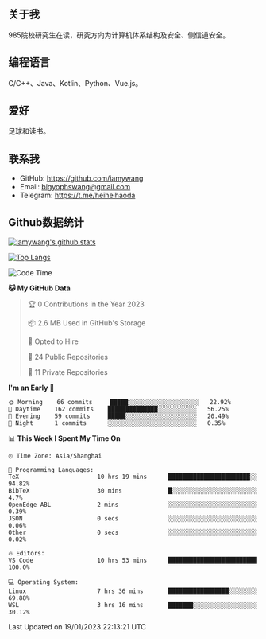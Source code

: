 ## 关于我

985院校研究生在读，研究方向为计算机体系结构及安全、侧信道安全。

## 编程语言

C/C++、Java、Kotlin、Python、Vue.js。

## 爱好

足球和读书。

## 联系我

- GitHub: https://github.com/iamywang
- Email: bigyophswang@gmail.com
- Telegram: https://t.me/heiheihaoda

## Github数据统计

[![iamywang's github stats](https://github-readme-stats.vercel.app/api?username=iamywang&count_private=true&show_icons=true)]()

[![Top Langs](https://github-readme-stats.vercel.app/api/top-langs/?username=iamywang&layout=compact)]()

<!--START_SECTION:waka-->
![Code Time](http://img.shields.io/badge/Code%20Time-678%20hrs%2016%20mins-blue)

**🐱 My GitHub Data** 

> 🏆 0 Contributions in the Year 2023
 > 
> 📦 2.6 MB Used in GitHub's Storage 
 > 
> 💼 Opted to Hire
 > 
> 📜 24 Public Repositories 
 > 
> 🔑 11 Private Repositories  
 > 
**I'm an Early 🐤** 

```text
🌞 Morning    66 commits     █████░░░░░░░░░░░░░░░░░░░░   22.92% 
🌆 Daytime    162 commits    ██████████████░░░░░░░░░░░   56.25% 
🌃 Evening    59 commits     █████░░░░░░░░░░░░░░░░░░░░   20.49% 
🌙 Night      1 commits      ░░░░░░░░░░░░░░░░░░░░░░░░░   0.35%

```


📊 **This Week I Spent My Time On** 

```text
⌚︎ Time Zone: Asia/Shanghai

💬 Programming Languages: 
TeX                      10 hrs 19 mins      ███████████████████████░░   94.82% 
BibTeX                   30 mins             █░░░░░░░░░░░░░░░░░░░░░░░░   4.7% 
OpenEdge ABL             2 mins              ░░░░░░░░░░░░░░░░░░░░░░░░░   0.39% 
JSON                     0 secs              ░░░░░░░░░░░░░░░░░░░░░░░░░   0.06% 
Other                    0 secs              ░░░░░░░░░░░░░░░░░░░░░░░░░   0.02%

🔥 Editors: 
VS Code                  10 hrs 53 mins      █████████████████████████   100.0%

💻 Operating System: 
Linux                    7 hrs 36 mins       █████████████████░░░░░░░░   69.88% 
WSL                      3 hrs 16 mins       ███████░░░░░░░░░░░░░░░░░░   30.12%

```


 Last Updated on 19/01/2023 22:13:21 UTC
<!--END_SECTION:waka-->
